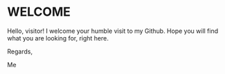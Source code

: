 # WELCOME
Hello, visitor! 
I welcome your humble visit to my Github. 
Hope you will find what you are looking for, right here.

Regards,

 Me
